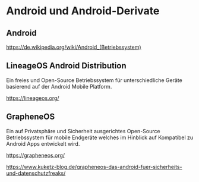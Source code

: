 # Android und Android-Derivate

## Android

https://de.wikipedia.org/wiki/Android_(Betriebssystem)

## LineageOS Android Distribution

Ein freies und Open-Source Betriebssystem für unterschiedliche Geräte basierend auf der Android Mobile Platform.

https://lineageos.org/

## GrapheneOS

Ein auf Privatsphäre und Sicherheit ausgerichtes Open-Source Betriebssystem für mobile Endgeräte welches im Hinblick auf Kompatibel zu Android Apps entwickelt wird.

https://grapheneos.org/

https://www.kuketz-blog.de/grapheneos-das-android-fuer-sicherheits-und-datenschutzfreaks/
